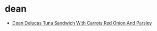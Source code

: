 # dean

 * [Dean Delucas Tuna Sandwich With Carrots Red Onion And Parsley](index/d/dean-delucas-tuna-sandwich-with-carrots-red-onion-and-parsley-358277.json)
